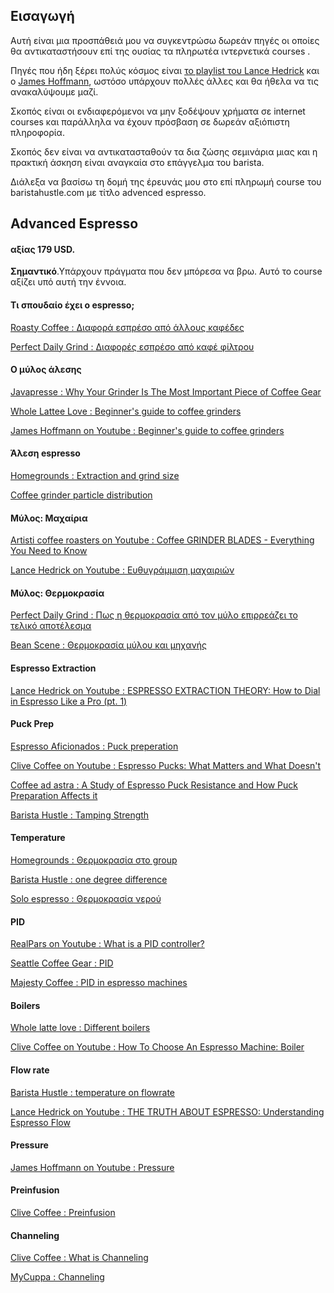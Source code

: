 ## Εισαγωγή


Αυτή είναι μια προσπάθειά μου να συγκεντρώσω δωρεάν πηγές οι οποίες θα αντικαταστήσουν επί της ουσίας τα πληρωτέα ιντερνετικά courses . 

Πηγές που ήδη ξέρει πολύς κόσμος είναι [το playlist του Lance Hedrick](https://www.youtube.com/playlist?list=PL0BqZlXENXW9f9ZHYEV7K2n57HntBC7Ed) και ο [James Hoffmann](https://www.youtube.com/channel/UCMb0O2CdPBNi-QqPk5T3gsQ), ωστόσο υπάρχουν πολλές άλλες και θα ήθελα να τις ανακαλύψουμε μαζί.

Σκοπός είναι οι ενδιαφερόμενοι να μην ξοδέψουν χρήματα σε internet courses και παράλληλα να έχουν πρόσβαση σε δωρεάν αξιόπιστη πληροφορία.

Σκοπός δεν είναι να αντικατασταθούν τα δια ζώσης σεμινάρια μιας και η πρακτική άσκηση είναι αναγκαία στο επάγγελμα του barista.

Διάλεξα να βασίσω τη δομή της έρευνάς μου στο επί πληρωμή course του baristahustle.com με τίτλο advenced espresso. 

## Advanced Espresso
#### αξίας 179 USD.

**Σημαντικό**.Υπάρχουν πράγματα που δεν μπόρεσα να βρω. Αυτό το course αξίζει υπό αυτή την έννοια.

#### Τι σπουδαίο έχει ο espresso;
[Roasty Coffee : Διαφορά εσπρέσο από άλλους καφέδες](https://www.roastycoffee.com/coffee-espresso/)

[Perfect Daily Grind : Διαφορές εσπρέσο από καφέ φίλτρου](https://perfectdailygrind.com/2017/07/espresso-vs-filter-whats-the-difference/)

#### Ο μύλος άλεσης
[Javapresse : Why Your Grinder Is The Most Important Piece of Coffee Gear](https://www.javapresse.com/blogs/grinding-coffee/grinder-best-coffee-gear)

[Whole Lattee Love : Beginner's guide to coffee grinders](https://www.wholelattelove.com/blogs/quick-tips/a-beginners-guide-to-coffee-grinders)

[James Hoffmann on Youtube : Beginner's guide to coffee grinders](https://www.youtube.com/watch?v=bgjvLQu5NlE)

#### Άλεση espresso
[Homegrounds : Extraction and grind size](https://www.homegrounds.co/coffee-grind-chart/)

[Coffee grinder particle distribution](https://www.reddit.com/r/Coffee/comments/leq7sv/i_measured_the_size_distribution_of_my_grinder/)

#### Μύλος: Μαχαίρια
[Artisti coffee roasters on Youtube : Coffee GRINDER BLADES - Everything You Need to Know](https://www.youtube.com/watch?v=iuPMoaDnD1Y)

[Lance Hedrick on Youtube : Ευθυγράμμιση μαχαιριών](https://www.youtube.com/watch?v=jsj_xkZbS60)

#### Μύλος: Θερμοκρασία

[Perfect Daily Grind : Πως η θερμοκρασία από τον μύλο επιρρεάζει το τελικό αποτέλεσμα](https://perfectdailygrind.com/2019/03/how-ground-coffee-temperature-causes-uneven-espresso-extraction/)

[Bean Scene : Θερμοκρασία μύλου και μηχανής](https://www.beanscenemag.com.au/how-temperature-effects-coffee-machine-performance/)

#### Espresso Extraction
[Lance Hedrick on Youtube : ESPRESSO EXTRACTION THEORY: How to Dial in Espresso Like a Pro (pt. 1)](https://www.youtube.com/watch?v=hihG6kaxbk8)


#### Puck Prep
[Espresso Aficionados : Puck preperation](https://espressoaf.com/guides/puckprep.html)

[Clive Coffee on Youtube : Espresso Pucks: What Matters and What Doesn't](https://youtu.be/NkruKrkYxr0)

[Coffee ad astra : A Study of Espresso Puck Resistance and How Puck Preparation Affects it](https://coffeeadastra.com/2021/01/16/a-study-of-espresso-puck-resistance-and-how-puck-preparation-affects-it/)

[Barista Hustle : Tamping Strength](https://www.baristahustle.com/blog/how-hard-should-you-tamp/)

#### Temperature
[Homegrounds : Θερμοκρασία στο group](https://www.homegrounds.co/espresso-temperature/)

[Barista Hustle : one degree difference](https://www.baristahustle.com/blog/what-difference-will-it-make-to-an-espresso-if-i-raise-the-temperature-of-my-machine-by-one-degree/)

[Solo espresso : Θερμοκρασία νερού](https://soloespresso.net/water-temperature-for-espresso/)

#### PID
[RealPars on Youtube : What is a PID controller?](https://www.youtube.com/watch?v=sFqFrmMJ-sg)

[Seattle Coffee Gear : PID](https://www.seattlecoffeegear.com/blog/2018/10/01/whats-a-pid/)

[Majesty Coffee : PID in espresso machines](https://majestycoffee.com/collections/best-pid-espresso-machines)

#### Boilers
[Whole latte love : Different boilers](https://www.wholelattelove.com/blogs/tech-tips/espresso-machine-boiler-types)

[Clive Coffee on Youtube : How To Choose An Espresso Machine: Boiler](https://www.youtube.com/watch?v=VHwOcE_NGlE)

#### Flow rate
[Barista Hustle : temperature on flowrate](https://www.baristahustle.com/blog/temperatures-hidden-effect/)

[Lance Hedrick on Youtube : THE TRUTH ABOUT ESPRESSO: Understanding Espresso Flow](https://www.youtube.com/watch?v=HLyKePMX58M)

#### Pressure
[James Hoffmann on Youtube : Pressure](https://www.youtube.com/watch?v=po3oGIicu-8)

#### Preinfusion
[Clive Coffee : Preinfusion](https://clivecoffee.com/blogs/learn/what-is-pre-infusion)

#### Channeling
[Clive Coffee : What is Channeling](https://clivecoffee.com/blogs/learn/what-is-channeling)

[MyCuppa : Channeling](https://www.mycuppa.com.au/how-i-solved-my-irritating-coffee-channelling-problem)